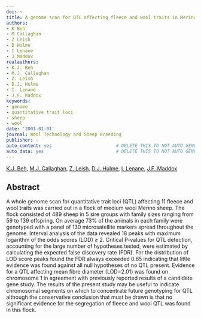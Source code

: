 ```yaml
---
doi: ~
title: A genome scan for QTL affecting fleece and wool traits in Merino sheep
authors:
- K Beh
- M Callaghan
- Z Leish
- D Hulme
- I Lenane
- J Maddox
realauthors:
- K.J. Beh
- M.J. Callaghan
- Z. Leish
- D.J. Hulme
- I. Lenane
- J.F. Maddox
keywords:
- genome
- quantitative trait loci
- sheep
- wool
date: '2001-01-01'
journal: Wool Technology and Sheep Breeding
publisher: ~
auto_content: yes                        # DELETE THIS TO NOT AUTO GENERATE CONTENT
auto_data: yes                           # DELETE THIS TO NOT AUTO GENERATE METADATA
---
```

[K.J. Beh](https://www.scopus.com/authid/detail.uri?authorId=7003958035), [M.J. Callaghan](https://www.scopus.com/authid/detail.uri?authorId=7202406722), [Z. Leish](https://www.scopus.com/authid/detail.uri?authorId=6602699625), [D.J. Hulme](https://www.scopus.com/authid/detail.uri?authorId=7003571417), [I. Lenane](https://www.scopus.com/authid/detail.uri?authorId=6506559458), [J.F. Maddox](https://www.scopus.com/authid/detail.uri?authorId=24923447400)

## Abstract
A whole genome scan for quantitative trait loci (QTL) affecting 11 fleece and wool traits was carried out in a flock of medium wool Merino sheep. The flock consisted of 489 sheep in 5 sire groups with family sizes ranging from 59 to 139 offspring. On average 73% of the animals in each family were genotyped with a panel of 130 microsatellite markers spread throughout the genome. Interval analysis of the data revealed 18 peaks with maximum logarithm of the odds scores (LOD) ≥ 2. Critical P-values for QTL detection, accounting for the large number of hypotheses tested, were estimated by calculating the expected false discovery rate (FDR). For the distribution of LOD score peaks found the FDR always exceeded 0.65 indicating that little evidence was found against all null hypotheses of no QTL present. Evidence for a QTL affecting mean fibre diameter (LOD=2.01) was found on chromosome 1 in agreement with previously reported results of a candidate gene study. The results of the present study may be useful to indicate chromosomal segments on which to concentrate future genotyping for QTL although the conservative conclusion that must be drawn is that no significant evidence for the segregation of fleece and wool QTL was found in this flock.
